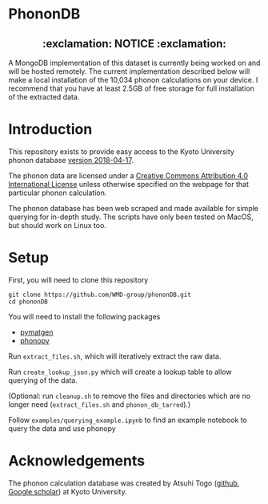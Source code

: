 # PhononDB
<h2 align="center">:exclamation: NOTICE :exclamation:</h2>
A MongoDB implementation of this dataset is currently being worked on and will be hosted remotely. The current implementation described below will make a local installation of the 10,034 phonon calculations on your device. I recommend that you have at least 2.5GB of free storage for full installation of the extracted data.

# Introduction
This repository exists to provide easy access to the Kyoto University phonon database [version 2018-04-17](http://phonondb.mtl.kyoto-u.ac.jp/ph20180417/index.html).

The phonon data are licensed under a [Creative Commons Attribution 4.0 International License](https://creativecommons.org/licenses/by/4.0/) unless otherwise specified on the webpage for that particular phonon calculation.

The phonon database has been web scraped and made available for simple querying for in-depth study.
The scripts have only been tested on MacOS, but should work on Linux too.

# Setup

First, you will need to clone this repository
```
git clone https://github.com/WMD-group/phononDB.git
cd phononDB
```
You will need to install the following packages
* [pymatgen](https://pymatgen.org/installation.html)
* [phonopy](https://phonopy.github.io/phonopy/install.html)

Run `extract_files.sh`, which will iteratively extract the raw data.

Run `create_lookup_json.py` which will create a lookup table to allow querying of the data.

(Optional: run `cleanup.sh` to remove the files and directories which are no longer need (`extract_files.sh` and `phonon_db_tarred`).)

Follow `examples/querying_example.ipynb` to find an example notebook to query the data and use phonopy


# Acknowledgements
The phonon calculation database was created by Atsuhi Togo ([github](https://atztogo.github.io), [Google scholar](https://scholar.google.com/citations?user=z8wRUJAAAAAJ&hl=en)) at Kyoto University.

